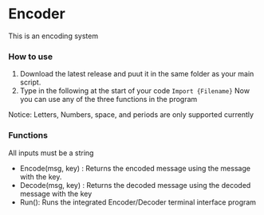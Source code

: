 # **Encoder**
This is an encoding system

### How to use

1. Download the latest release and puut it in the same folder as your main script.
2. Type in the following at the start of your code
 `Import {Filename}`
Now you can use any of the three functions in the program

Notice: Letters, Numbers, space, and periods are only supported currently

### Functions
All inputs must be a string
- Encode(msg, key) : Returns the encoded message using the message with the key.
- Decode(msg, key) : Returns the decoded message using the decoded message with the key
- Run(): Runs the integrated Encoder/Decoder terminal interface program
